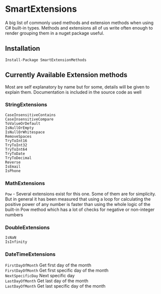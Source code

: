# SmartExtensions

A big list of commonly used methods and extension methods when using C# built-in types. 
Methods and extensions all of us write often enough to render grouping them in a nuget package useful. 

## Installation

```PM>
Install-Package SmartExtensionMethods
```

## Currently Available Extension methods
Most are self explanatory by name but for some, details will be given to explain them. Documentation is included in the source code as well

### StringExtensions

`CaseInsensitiveContains` </br>
`CaseInsensitiveCompare`</br>
`ToValueOrDefault`</br>
`IsNullOrEmpty`</br>
`IsNullOrWhitespace`</br>
`RemoveSpaces`</br>
`TryToInt16`</br>
`TryToInt32`</br>
`TryToInt64`</br>
`TryToDate`</br>
`TryToDecimal`</br>
`Reverse`</br>
`IsEmail`</br>
`IsPhone`</br>

### MathExtensions

`Pow` - Several extensions exist for this one. Some of them are for simplicity. But in general it has been measured that using a loop for calculating the positive power of any number is faster than using the whole logic of the built-in Pow method which has a lot of checks for negative or non-integer numbers</br>

### DoubleExtensions

`IsNaN`</br>
`IsInfinity`</br>

### DateTimeExtensions

`FirstDayOfMonth` Get first day of the month</br>
`FirstDayOfMonth` Get first specific day of the month</br>
`NextSpecificDay` Next specific day</br>
`LastDayOfMonth` Get last day of the month</br>
`LastDayOfMonth` Get last specific day of the month</br>
